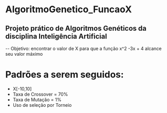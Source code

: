 # AlgoritmoGenetico_FuncaoX

## Projeto prático de Algoritmos Genéticos da disciplina Inteligência Artificial
-- Objetivo: encontrar o valor de X para que a função x^2 -3x + 4 alcance seu valor máximo

# Padrões a serem seguidos:
  - X[-10,10]
  - Taxa de Crossover = 70%
  - Taxa de Mutação = 1%
  - Uso de seleção por Torneio

